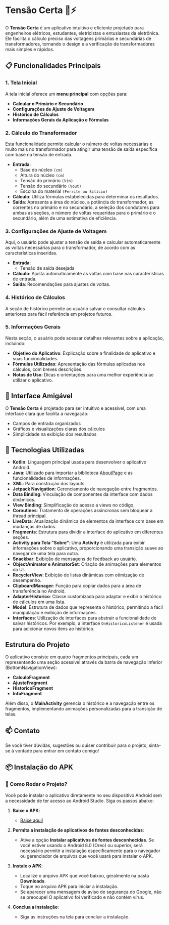 # Tensão Certa 📱⚡

O **Tensão Certa** é um aplicativo intuitivo e eficiente projetado para engenheiros elétricos, estudantes, eletricistas e entusiastas da eletrônica. Ele facilita o cálculo preciso das voltagens primárias e secundárias de transformadores, tornando o design e a verificação de transformadores mais simples e rápidos.

## 📋 Funcionalidades Principais

### 1. Tela Inicial
A tela inicial oferece um **menu principal** com opções para:
- **Calcular o Primário e Secundário**
- **Configurações de Ajuste de Voltagem**
- **Histórico de Cálculos**
- **Informações Gerais da Aplicação e Fórmulas**

### 2. Cálculo do Transformador
Esta funcionalidade permite calcular o número de voltas necessárias e muito mais no transformador para atingir uma tensão de saída específica com base na tensão de entrada.

- **Entrada**:
  - Base do núcleo `(cm)`
  - Altura do núcleo `(cm)`
  - Tensão do primário `(Vin)`
  - Tensão do secundário `(Vout)`
  - Escolha do material `(Ferrite ou Silício)`
- **Cálculo**: Utiliza fórmulas estabelecidas para determinar os resultados.
- **Saída**: Apresenta a área do núcleo, a potência do transformador, as correntes no primário e no secundário, a seleção dos condutores para ambas as seções, o número de voltas requeridas para o primário e o secundário, além de uma estimativa de eficiência.

### 3. Configurações de Ajuste de Voltagem
Aqui, o usuário pode ajustar a tensão de saída e calcular automaticamente as voltas necessárias para o transformador, de acordo com as características inseridas.

- **Entrada**: 
  - Tensão de saída desejada
- **Cálculo**: Ajusta automaticamente as voltas com base nas características de entrada.
- **Saída**: Recomendações para ajustes de voltas.

### 4. Histórico de Cálculos
A seção de histórico permite ao usuário salvar e consultar cálculos anteriores para fácil referência em projetos futuros.

### 5. Informações Gerais
Nesta seção, o usuário pode acessar detalhes relevantes sobre a aplicação, incluindo:
- **Objetivo do Aplicativo**: Explicação sobre a finalidade do aplicativo e suas funcionalidades.
- **Fórmulas Utilizadas**: Apresentação das fórmulas aplicadas nos cálculos, com breves descrições.
- **Notas de Uso**: Dicas e orientações para uma melhor experiência ao utilizar o aplicativo.

## 🎨 Interface Amigável
O **Tensão Certa** é projetado para ser intuitivo e acessível, com uma interface clara que facilita a navegação:
- Campos de entrada organizados
- Gráficos e visualizações claras dos cálculos
- Simplicidade na exibição dos resultados

## 🔧 Tecnologias Utilizadas

- **Kotlin**: Linguagem principal usada para desenvolver o aplicativo Android.
- **Java**: Utilizado para importar a biblioteca [AboutPage](https://github.com/medyo/android-about-page) e as funcionalidades de informações.
- **XML**: Para construção dos layouts.
- **Jetpack Navigation**: Gerenciamento de navegação entre fragmentos.
- **Data Binding**: Vinculação de componentes da interface com dados dinâmicos.
- **View Binding**: Simplificação do acesso a views no código.
- **Coroutines**: Tratamento de operações assíncronas sem bloquear a thread principal.
- **LiveData**: Atualização dinâmica de elementos da interface com base em mudanças de dados.
- **Fragments**: Estrutura para dividir a interface do aplicativo em diferentes seções.
- **Activity para Tela "Sobre"**: Uma **Activity** é utilizada para exibir informações sobre o aplicativo, proporcionando uma transição suave ao navegar de uma tela para outra.
- **Snackbar**: Exibição de mensagens de feedback ao usuário.
- **ObjectAnimator e AnimatorSet**: Criação de animações para elementos da UI.
- **RecyclerView**: Exibição de listas dinâmicas com otimização de desempenho.
- **ClipboardManager**: Função para copiar dados para a área de transferência no Android.
- **AdapterHistorico**: Classe customizada para adaptar e exibir o histórico de cálculos em uma lista.
- **Model**: Estrutura de dados que representa o histórico, permitindo a fácil manipulação e exibição de informações.
- **Interfaces**: Utilização de interfaces para abstrair a funcionalidade de salvar históricos. Por exemplo, a interface `OnHistoricoListener` é usada para adicionar novos itens ao histórico.


## Estrutura do Projeto

O aplicativo consiste em quatro fragmentos principais, cada um representando uma seção acessível através da barra de navegação inferior (BottomNavigationView):

- **CalculoFragment**
- **AjusteFragment**
- **HistoricoFragment**
- **InfoFragment**

Além disso, o **MainActivity** gerencia o histórico e a navegação entre os fragmentos, implementando animações personalizadas para a transição de telas.

## 📫 Contato
Se você tiver dúvidas, sugestões ou quiser contribuir para o projeto, sinta-se à vontade para entrar em contato comigo!


## 📦 Instalação do APK
### 🚀 Como Rodar o Projeto?

Você pode instalar o aplicativo diretamente no seu dispositivo Android sem a necessidade de ter acesso ao Android Studio. Siga os passos abaixo:

1. **Baixe o APK**:
   - [Baixe aqui!](https://drive.google.com/file/d/1iRcgoV6-RjHUNv7roE3JEQqrx8HU8cm_/view?usp=drive_link)

2. **Permita a instalação de aplicativos de fontes desconhecidas**:
   - Ative a opção **Instalar aplicativos de fontes desconhecidas**. Se você estiver usando o Android 8.0 (Oreo) ou superior, será necessário permitir a instalação especificamente para o navegador ou gerenciador de arquivos que você usará para instalar o APK.

3. **Instale o APK**:
   - Localize o arquivo APK que você baixou, geralmente na pasta **Downloads**.
   - Toque no arquivo APK para iniciar a instalação.
   - Se aparecer uma mensagem de aviso de segurança do Google, não se preocupe! O aplicativo foi verificado e não contém vírus.

4. **Conclua a instalação**:
   - Siga as instruções na tela para concluir a instalação.
